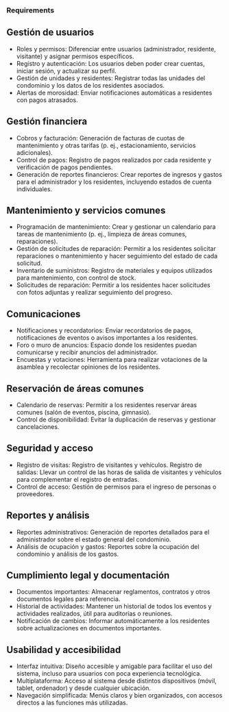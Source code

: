 ### Requirements

## Gestión de usuarios

- Roles y permisos: Diferenciar entre usuarios (administrador, residente, visitante) y asignar permisos específicos.
- Registro y autenticación: Los usuarios deben poder crear cuentas, iniciar sesión, y actualizar su perfil.
- Gestión de unidades y residentes: Registrar todas las unidades del condominio y los datos de los residentes asociados.
- Alertas de morosidad: Enviar notificaciones automáticas a residentes con pagos atrasados.

## Gestión financiera

- Cobros y facturación: Generación de facturas de cuotas de mantenimiento y otras tarifas (p. ej., estacionamiento, servicios adicionales).
- Control de pagos: Registro de pagos realizados por cada residente y verificación de pagos pendientes.
- Generación de reportes financieros: Crear reportes de ingresos y gastos para el administrador y los residentes, incluyendo estados de cuenta individuales.

## Mantenimiento y servicios comunes

- Programación de mantenimiento: Crear y gestionar un calendario para tareas de mantenimiento (p. ej., limpieza de áreas comunes, reparaciones).
- Gestión de solicitudes de reparación: Permitir a los residentes solicitar reparaciones o mantenimiento y hacer seguimiento del estado de cada solicitud.
- Inventario de suministros: Registro de materiales y equipos utilizados para mantenimiento, con control de stock.
- Solicitudes de reparación: Permitir a los residentes hacer solicitudes con fotos adjuntas y realizar seguimiento del progreso.

##  Comunicaciones

- Notificaciones y recordatorios: Enviar recordatorios de pagos, notificaciones de eventos o avisos importantes a los residentes.
- Foro o muro de anuncios: Espacio donde los residentes puedan comunicarse y recibir anuncios del administrador.
- Encuestas y votaciones: Herramienta para realizar votaciones de la asamblea y recolectar opiniones de los residentes.

## Reservación de áreas comunes

- Calendario de reservas: Permitir a los residentes reservar áreas comunes (salón de eventos, piscina, gimnasio).
- Control de disponibilidad: Evitar la duplicación de reservas y gestionar cancelaciones.

## Seguridad y acceso

- Registro de visitas: Registro de visitantes y vehículos.
Registro de salidas: Llevar un control de las horas de salida de visitantes y vehículos para complementar el registro de entradas.
- Control de acceso: Gestión de permisos para el ingreso de personas o proveedores.

## Reportes y análisis

- Reportes administrativos: Generación de reportes detallados para el administrador sobre el estado general del condominio.
- Análisis de ocupación y gastos: Reportes sobre la ocupación del condominio y análisis de los gastos.

## Cumplimiento legal y documentación

- Documentos importantes: Almacenar reglamentos, contratos y otros documentos legales para referencia.
- Historial de actividades: Mantener un historial de todos los eventos y actividades realizados, útil para auditorías o reuniones.
- Notificación de cambios: Informar automáticamente a los residentes sobre actualizaciones en documentos importantes.
## Usabilidad y accesibilidad

- Interfaz intuitiva: Diseño accesible y amigable para facilitar el uso del sistema, incluso para usuarios con poca experiencia tecnológica.
- Multiplataforma: Acceso al sistema desde distintos dispositivos (móvil, tablet, ordenador) y desde cualquier ubicación.
- Navegación simplificada: Menús claros y bien organizados, con accesos directos a las funciones más utilizadas.
